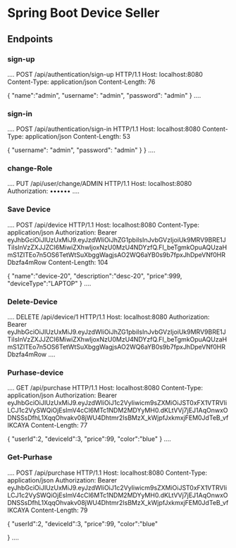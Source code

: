 # Spring Boot Device Seller

## Endpoints

### sign-up
....
POST /api/authentication/sign-up HTTP/1.1
Host: localhost:8080
Content-Type: application/json
Content-Length: 76

{
"name":"admin",
"username": "admin",
"password": "admin"
}
....

### sign-in
....
POST /api/authentication/sign-in HTTP/1.1
Host: localhost:8080
Content-Type: application/json
Content-Length: 53

{
"username": "admin",
"password": "admin"
}
}
....

### change-Role
....
PUT /api/user/change/ADMIN HTTP/1.1
Host: localhost:8080
Authorization: ••••••
....

### Save Device
....
POST /api/device HTTP/1.1
Host: localhost:8080
Content-Type: application/json
Authorization: Bearer eyJhbGciOiJIUzUxMiJ9.eyJzdWIiOiJhZG1pbiIsInJvbGVzIjoiUk9MRV9BRE1JTiIsInVzZXJJZCI6MiwiZXhwIjoxNzU0MzU4NDYzfQ.FI_beTgmkOpuAQUzaHmS1ZITEo7n5OS6TetWtSuXbggWagjsAO2WQ6aYB0s9b7fpxJhDpeVNf0HRDbzfa4mRow
Content-Length: 104

{
"name":"device-20",
"description":"desc-20",
"price":999,
"deviceType":"LAPTOP"
}
....
### Delete-Device
....
DELETE /api/device/1 HTTP/1.1
Host: localhost:8080
Authorization: Bearer eyJhbGciOiJIUzUxMiJ9.eyJzdWIiOiJhZG1pbiIsInJvbGVzIjoiUk9MRV9BRE1JTiIsInVzZXJJZCI6MiwiZXhwIjoxNzU0MzU4NDYzfQ.FI_beTgmkOpuAQUzaHmS1ZITEo7n5OS6TetWtSuXbggWagjsAO2WQ6aYB0s9b7fpxJhDpeVNf0HRDbzfa4mRow
....

### Purhase-device
....
GET /api/purchase HTTP/1.1
Host: localhost:8080
Content-Type: application/json
Authorization: Bearer eyJhbGciOiJIUzUxMiJ9.eyJzdWIiOiJ1c2VyIiwicm9sZXMiOiJST0xFX1VTRVIiLCJ1c2VySWQiOjEsImV4cCI6MTc1NDM2MDYyMH0.dKLtVVj7jEJ1AqOnwxODNSSsDfhL1XqqOhvakv08jWU4Dhtmr2IsBMzX_kWjpfJxkmxjFEM0JdTeB_vfIKCAYA
Content-Length: 77

{
"userId":2,
"deviceId":3,
"price":99,
"color":"blue"
}
....
### Get-Purhase
....
POST /api/purchase HTTP/1.1
Host: localhost:8080
Content-Type: application/json
Authorization: Bearer eyJhbGciOiJIUzUxMiJ9.eyJzdWIiOiJ1c2VyIiwicm9sZXMiOiJST0xFX1VTRVIiLCJ1c2VySWQiOjEsImV4cCI6MTc1NDM2MDYyMH0.dKLtVVj7jEJ1AqOnwxODNSSsDfhL1XqqOhvakv08jWU4Dhtmr2IsBMzX_kWjpfJxkmxjFEM0JdTeB_vfIKCAYA
Content-Length: 79

{
"userId":2,
"deviceId":3,
"price":99,
"color":"blue"

}
....
